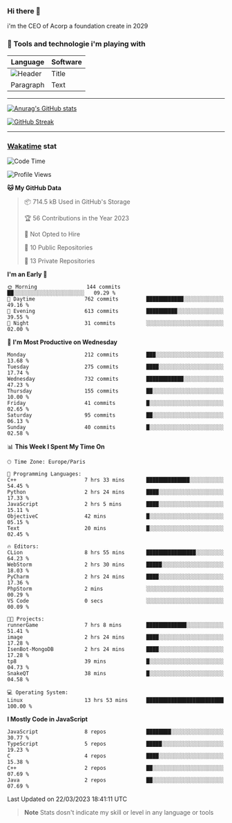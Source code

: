 ### Hi there 👋

i'm the CEO of Acorp a foundation create in 2029  

### 🧰 Tools and technologie i'm playing with

 | Language | Software |
| ----------- | ----------- |
| ![Header](https://img.shields.io/badge/Nuxt3-green&style=for-the-badge&logo=nustjs&logoColor=00DC82) | Title |
| Paragraph | Text |

---

[![Anurag's GitHub stats](https://github-readme-stats.vercel.app/api?username=ackimixs&show_icons=true&theme=github_dark&count_private=true)](https://www.ackimixs.xyz)

[![GitHub Streak](https://github-readme-streak-stats.herokuapp.com?user=Ackimixs&theme=github-dark-blue&date_format=j%20M%5B%20Y%5D&mode=weekly)](https://git.io/streak-stats)

---
 
 ### [Wakatime](https://wakatime.com/) stat

<!--START_SECTION:waka-->
![Code Time](http://img.shields.io/badge/Code%20Time-448%20hrs%2024%20mins-blue)

![Profile Views](http://img.shields.io/badge/Profile%20Views-1-blue)

**🐱 My GitHub Data** 

> 📦 714.5 kB Used in GitHub's Storage 
 > 
> 🏆 56 Contributions in the Year 2023
 > 
> 🚫 Not Opted to Hire
 > 
> 📜 10 Public Repositories 
 > 
> 🔑 13 Private Repositories 
 > 
**I'm an Early 🐤** 

```text
🌞 Morning                144 commits         ██░░░░░░░░░░░░░░░░░░░░░░░   09.29 % 
🌆 Daytime                762 commits         ████████████░░░░░░░░░░░░░   49.16 % 
🌃 Evening                613 commits         ██████████░░░░░░░░░░░░░░░   39.55 % 
🌙 Night                  31 commits          ░░░░░░░░░░░░░░░░░░░░░░░░░   02.00 % 
```
📅 **I'm Most Productive on Wednesday** 

```text
Monday                   212 commits         ███░░░░░░░░░░░░░░░░░░░░░░   13.68 % 
Tuesday                  275 commits         ████░░░░░░░░░░░░░░░░░░░░░   17.74 % 
Wednesday                732 commits         ████████████░░░░░░░░░░░░░   47.23 % 
Thursday                 155 commits         ██░░░░░░░░░░░░░░░░░░░░░░░   10.00 % 
Friday                   41 commits          █░░░░░░░░░░░░░░░░░░░░░░░░   02.65 % 
Saturday                 95 commits          ██░░░░░░░░░░░░░░░░░░░░░░░   06.13 % 
Sunday                   40 commits          █░░░░░░░░░░░░░░░░░░░░░░░░   02.58 % 
```


📊 **This Week I Spent My Time On** 

```text
🕑︎ Time Zone: Europe/Paris

💬 Programming Languages: 
C++                      7 hrs 33 mins       ██████████████░░░░░░░░░░░   54.45 % 
Python                   2 hrs 24 mins       ████░░░░░░░░░░░░░░░░░░░░░   17.33 % 
JavaScript               2 hrs 5 mins        ████░░░░░░░░░░░░░░░░░░░░░   15.11 % 
ObjectiveC               42 mins             █░░░░░░░░░░░░░░░░░░░░░░░░   05.15 % 
Text                     20 mins             █░░░░░░░░░░░░░░░░░░░░░░░░   02.45 % 

🔥 Editors: 
CLion                    8 hrs 55 mins       ████████████████░░░░░░░░░   64.23 % 
WebStorm                 2 hrs 30 mins       █████░░░░░░░░░░░░░░░░░░░░   18.03 % 
PyCharm                  2 hrs 24 mins       ████░░░░░░░░░░░░░░░░░░░░░   17.36 % 
PhpStorm                 2 mins              ░░░░░░░░░░░░░░░░░░░░░░░░░   00.29 % 
VS Code                  0 secs              ░░░░░░░░░░░░░░░░░░░░░░░░░   00.09 % 

🐱‍💻 Projects: 
runnerGame               7 hrs 8 mins        █████████████░░░░░░░░░░░░   51.41 % 
image                    2 hrs 24 mins       ████░░░░░░░░░░░░░░░░░░░░░   17.28 % 
IsenBot-MongoDB          2 hrs 24 mins       ████░░░░░░░░░░░░░░░░░░░░░   17.28 % 
tp8                      39 mins             █░░░░░░░░░░░░░░░░░░░░░░░░   04.73 % 
SnakeQT                  38 mins             █░░░░░░░░░░░░░░░░░░░░░░░░   04.58 % 

💻 Operating System: 
Linux                    13 hrs 53 mins      █████████████████████████   100.00 % 
```

**I Mostly Code in JavaScript** 

```text
JavaScript               8 repos             ████████░░░░░░░░░░░░░░░░░   30.77 % 
TypeScript               5 repos             █████░░░░░░░░░░░░░░░░░░░░   19.23 % 
C                        4 repos             ████░░░░░░░░░░░░░░░░░░░░░   15.38 % 
C++                      2 repos             ██░░░░░░░░░░░░░░░░░░░░░░░   07.69 % 
Java                     2 repos             ██░░░░░░░░░░░░░░░░░░░░░░░   07.69 % 
```




 Last Updated on 22/03/2023 18:41:11 UTC
<!--END_SECTION:waka-->

> **Note**
> Stats dosn't indicate my skill or level in any language or tools
